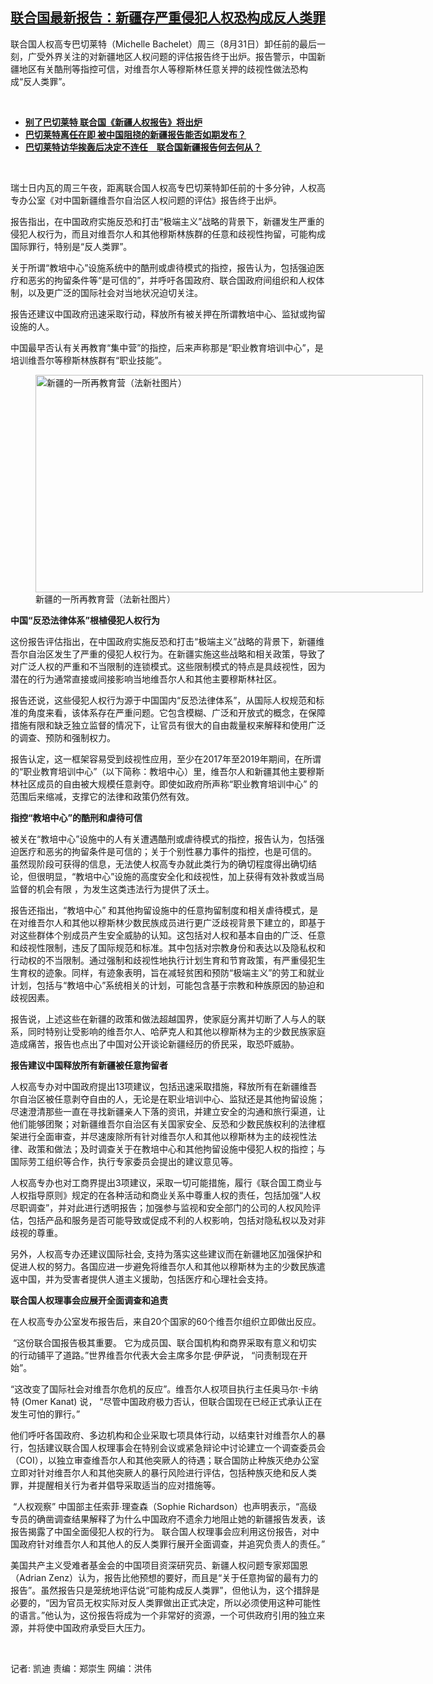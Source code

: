 <!--1661997884000-->
[联合国最新报告：新疆存严重侵犯人权恐构成反人类罪](https://www.rfa.org/mandarin/yataibaodao/shaoshuminzu/kw2-08312022210019.html)
------

<p><span style="font-weight: 400;">联合国人权高专巴切莱特（Michelle Bachelet）周三（8月31日）卸任前的最后一刻，广受外界关注的对新疆地区人权问题的评估报告终于出炉。报告警示，中国新疆地区有关酷刑等指控可信，对维吾尔人等穆斯林任意关押的歧视性做法恐构成“反人类罪”。</span></p><p><br/></p><ul><li><strong><a href="https://www.rfa.org/mandarin/yataibaodao/junshiwaijiao/kw-08312022120207.html">别了巴切莱特 联合国《新疆人权报告》将出炉</a></strong></li><li><strong><a href="https://www.rfa.org/mandarin/yataibaodao/junshiwaijiao/al-08252022131232.html">巴切莱特离任在即 被中国阻挠的新疆报告能否如期发布？</a></strong></li><li><strong><a href="https://www.rfa.org/mandarin/yataibaodao/junshiwaijiao/al-06142022085857.html">巴切莱特访华挨轰后决定不连任　联合国新疆报告何去何从？</a></strong></li></ul><p><br/></p><p><span style="font-weight: 400;">瑞士日内瓦的周三午夜，距离联合国人权高专巴切莱特卸任前的十多分钟，人权高专办公室《对中国新疆维吾尔自治区人权问题的评估》报告终于出炉。</span></p><p><span style="font-weight: 400;">报告指出，在中国政府实施反恐和打击“极端主义”战略的背景下，新疆发生严重的侵犯人权行为，而且对维吾尔人和其他穆斯林族群的任意和歧视性拘留，可能构成国际罪行，特别是“反人类罪”。</span></p><p><span style="font-weight: 400;">关于所谓“教培中心”设施系统中的酷刑或虐待模式的指控，报告认为，包括强迫医疗和恶劣的拘留条件等“是可信的”，并呼吁各国政府、联合国政府间组织和人权体制，以及更广泛的国际社会对当地状况迫切关注。</span></p><p><span style="font-weight: 400;">报告还建议中国政府迅速采取行动，释放所有被关押在所谓教培中心、监狱或拘留设施的人。</span></p><p><span style="font-weight: 400;">中国最早否认有关再教育“集中营”的指控，后来声称那是“职业教育培训中心”，是培训维吾尔等穆斯林族群有“职业技能”。</span></p><p><span style="font-weight: 400;"><figure class="image-richtext image-inline captioned" style="width:620px;"><img alt="新疆的一所再教育营（法新社图片）" height="348" src="https://www.rfa.org/mandarin/yataibaodao/shaoshuminzu/kw2-08312022210019.html/kw0830a.jpg/@@images/1e7dee03-7260-416c-bfbf-7d140bd77f4f.jpeg" title="kw0830a.jpg" width="620"/><figcaption class="image-caption">新疆的一所再教育营（法新社图片）</figcaption><small></small></figure></span></p><p><b>中国“反恐法律体系”根植侵犯人权行为 </b></p><p><span style="font-weight: 400;">这份报告评估指出，在中国政府实施反恐和打击“极端主义”战略的背景下，新疆维吾尔自治区发生了严重的侵犯人权行为。在新疆实施这些战略和相关政策，导致了对广泛人权的严重和不当限制的连锁模式。这些限制模式的特点是具歧视性，因为潜在的行为通常直接或间接影响当地维吾尔人和其他主要穆斯林社区。</span></p><p><span style="font-weight: 400;">报告还说，这些侵犯人权行为源于中国国内“反恐法律体系”，从国际人权规范和标准的角度来看，该体系存在严重问题。它包含模糊、广泛和开放式的概念，在保障措施有限和缺乏独立监督的情况下，让官员有很大的自由裁量权来解释和使用广泛的调查、预防和强制权力。</span></p><p><span style="font-weight: 400;">报告认定，这一框架容易受到歧视性应用，至少在2017年至2019年期间，在所谓的“职业教育培训中心”（以下简称：教培中心）里，维吾尔人和新疆其他主要穆斯林社区成员的自由被大规模任意剥夺。即使如政府所声称“职业教育培训中心” 的范围后来缩减，支撑它的法律和政策仍然有效。</span></p><p><b>指控“教培中心”的酷刑和虐待可信</b></p><p><span style="font-weight: 400;">被关在“教培中心”设施中的人有关遭遇酷刑或虐待模式的指控，报告认为，包括强迫医疗和恶劣的拘留条件是可信的；关于个别性暴力事件的指控，也是可信的。 虽然现阶段可获得的信息，无法使人权高专办就此类行为的确切程度得出确切结论，但很明显，“教培中心”设施的高度安全化和歧视性，加上获得有效补救或当局监督的机会有限 ，为发生这类违法行为提供了沃土。</span></p><p><span style="font-weight: 400;">报告还指出，“教培中心” 和其他拘留设施中的任意拘留制度和相关虐待模式，是在对维吾尔人和其他以穆斯林少数民族成员进行更广泛歧视背景下建立的，即基于对这些群体个别成员产生安全威胁的认知。这包括对人权和基本自由的广泛、任意和歧视性限制，违反了国际规范和标准。其中包括对宗教身份和表达以及隐私权和行动权的不当限制。通过强制和歧视性地执行计划生育和节育政策，有严重侵犯生生育权的迹象。同样，有迹象表明，旨在减轻贫困和预防“极端主义”的劳工和就业计划，包括与“教培中心”系统相关的计划，可能包含基于宗教和种族原因的胁迫和歧视因素。</span></p><p><span style="font-weight: 400;">报告说，上述这些在新疆的政策和做法超越国界，使家庭分离并切断了人与人的联系，同时特别让受影响的维吾尔人、哈萨克人和其他以穆斯林为主的少数民族家庭造成痛苦，报告也点出了中国对公开谈论新疆经历的侨民采，取恐吓威胁。</span></p><p><b>报告建议中国释放所有新疆被任意拘留者</b></p><p><span style="font-weight: 400;">人权高专办对中国政府提出13项建议，包括迅速采取措施，释放所有在新疆维吾尔自治区被任意剥夺自由的人，无论是在职业培训中心、监狱还是其他拘留设施；尽速澄清那些一直在寻找新疆亲人下落的资讯，并建立安全的沟通和旅行渠道，让他们能够团聚；对新疆维吾尔自治区有关国家安全、反恐和少数民族权利的法律框架进行全面审查，并尽速废除所有针对维吾尔人和其他以穆斯林为主的歧视性法律、政策和做法；及时调查关于在教培中心和其他拘留设施中侵犯人权的指控；与国际劳工组织等合作，执行专家委员会提出的建议意见等。</span></p><p><span style="font-weight: 400;">人权高专办也对工商界提出3项建议，采取一切可能措施，履行《联合国工商业与人权指导原则》规定的在各种活动和商业关系中尊重人权的责任，包括加强“人权尽职调查”，并对此进行透明报告；加强参与监视和安全部门的公司的人权风险评估，包括产品和服务是否可能导致或促成不利的人权影响，包括对隐私权以及对非歧视的尊重。</span></p><p><span style="font-weight: 400;">另外，人权高专办还建议国际社会, 支持为落实这些建议而在新疆地区加强保护和促进人权的努力。各国应进一步避免将维吾尔人和其他以穆斯林为主的少数民族遣返中国，并为受害者提供人道主义援助，包括医疗和心理社会支持。</span></p><p><b>联合国人权理事会应展开全面调查和追责</b></p><p><span style="font-weight: 400;">在人权高专办公室发布报告后，来自20个国家的60个维吾尔组织立即做出反应。</span></p><p><span style="font-weight: 400;"> “这份联合国报告极其重要。 它为成员国、联合国机构和商界采取有意义和切实的行动铺平了道路。”世界维吾尔代表大会主席多尔昆·伊萨说， “问责制现在开始”。</span></p><p><span style="font-weight: 400;">“这改变了国际社会对维吾尔危机的反应”。维吾尔人权项目执行主任奥马尔·卡纳特 (Omer Kanat) 说， “尽管中国政府极力否认，但联合国现在已经正式承认正在发生可怕的罪行。”</span></p><p><span style="font-weight: 400;">他们呼吁各国政府、多边机构和企业采取七项具体行动，以结束针对维吾尔人的暴行，包括建议联合国人权理事会在特别会议或紧急辩论中讨论建立一个调查委员会（COI），以独立审查维吾尔人和其他突厥人的待遇；联合国防止种族灭绝办公室立即对针对维吾尔人和其他突厥人的暴行风险进行评估，包括种族灭绝和反人类罪，并提醒相关行为者并倡导采取适当的应对措施等。</span></p><p><span style="font-weight: 400;"> “人权观察” 中国部主任索菲∙理查森（Sophie Richardson）也声明表示，“高级专员的</span><span style="font-weight: 400;">确凿</span><span style="font-weight: 400;">调查结果解释了为什么中国政府不遗余力地阻止她的新疆报告发表，该报告揭露了中国全面侵犯人权的行为。 联合国人权理事会应利用这份报告，对中国政府针对维吾尔人和其他人的反人类罪行展开全面调查，并追究负责人的责任。”</span></p><p><span style="font-weight: 400;">美国共产主义受难者基金会的中国项目资深研究员、新疆人权问题专家郑国恩（Adrian Zenz）认为，报告比他预想的要好，而且是“关于任意拘留的最有力的报告”。虽然报告只是笼统地评估说“可能构成反人类罪”，但他认为，这个措辞是必要的，“因为官员无权实际对反人类罪做出正式决定，所以必须使用这种可能性的语言。”他认为，这份报告将成为一个非常好的资源，一个可供政府引用的独立来源，并将使中国政府承受巨大压力。</span></p><p><br/></p><p><span style="font-weight: 400;">记者: 凯迪 责编：郑崇生 网编：洪伟</span></p>
